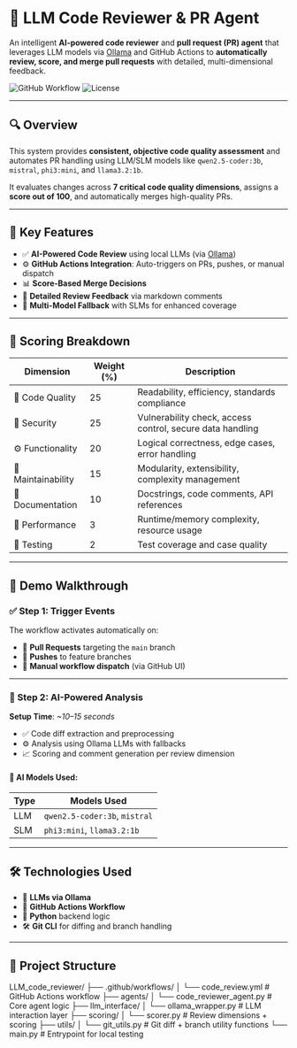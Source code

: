 # 🤖 LLM Code Reviewer & PR Agent

An intelligent **AI-powered code reviewer** and **pull request (PR) agent** that leverages LLM models via [Ollama](https://ollama.com/) and GitHub Actions to **automatically review, score, and merge pull requests** with detailed, multi-dimensional feedback.

![GitHub Workflow](https://img.shields.io/github/actions/workflow/status/RajanbirRSI/LLM_code_reviewer/code_review.yml?label=Code%20Review%20Workflow&style=flat-square)
![License](https://img.shields.io/github/license/RajanbirRSI/LLM_code_reviewer?style=flat-square)

---

## 🔍 Overview

This system provides **consistent, objective code quality assessment** and automates PR handling using LLM/SLM models like `qwen2.5-coder:3b`, `mistral`, `phi3:mini`, and `llama3.2:1b`.

It evaluates changes across **7 critical code quality dimensions**, assigns a **score out of 100**, and automatically merges high-quality PRs.

---

## 🎯 Key Features

- ✅ **AI-Powered Code Review** using local LLMs (via [Ollama](https://ollama.com/))
- ⚙️ **GitHub Actions Integration**: Auto-triggers on PRs, pushes, or manual dispatch
- 📊 **Score-Based Merge Decisions**
- 🧠 **Detailed Review Feedback** via markdown comments
- 🔄 **Multi-Model Fallback** with SLMs for enhanced coverage

---

## 📐 Scoring Breakdown

| Dimension       | Weight (%) | Description                                                 |
|----------------|------------|-------------------------------------------------------------|
| 🧹 Code Quality | 25         | Readability, efficiency, standards compliance               |
| 🔐 Security     | 25         | Vulnerability check, access control, secure data handling   |
| ⚙️ Functionality| 20         | Logical correctness, edge cases, error handling             |
| 🧱 Maintainability | 15     | Modularity, extensibility, complexity management            |
| 📝 Documentation| 10         | Docstrings, code comments, API references                   |
| 🚀 Performance  | 3          | Runtime/memory complexity, resource usage                   |
| 🧪 Testing       | 2          | Test coverage and case quality                              |

---

## 🚀 Demo Walkthrough

### ✅ Step 1: Trigger Events

The workflow activates automatically on:

- 🔁 **Pull Requests** targeting the `main` branch
- 🚀 **Pushes** to feature branches
- 🔨 **Manual workflow dispatch** (via GitHub UI)

---

### 🤖 Step 2: AI-Powered Analysis

**Setup Time**: *~10–15 seconds*

- ✅ Code diff extraction and preprocessing
- ⚙️ Analysis using Ollama LLMs with fallbacks
- 📈 Scoring and comment generation per review dimension

#### 🔧 AI Models Used:

| Type   | Models Used                            |
|--------|----------------------------------------|
| LLM    | `qwen2.5-coder:3b`, `mistral`          |
| SLM    | `phi3:mini`, `llama3.2:1b`             |

---

## 🛠️ Technologies Used

- 🧠 **LLMs via Ollama**
- 🔧 **GitHub Actions Workflow**
- 🐍 **Python** backend logic
- 🛠️ **Git CLI** for diffing and branch handling

---

## 📂 Project Structure


LLM_code_reviewer/
├── .github/workflows/
│ └── code_review.yml # GitHub Actions workflow
├── agents/
│ └── code_reviewer_agent.py # Core agent logic
├── llm_interface/
│ └── ollama_wrapper.py # LLM interaction layer
├── scoring/
│ └── scorer.py # Review dimensions + scoring
├── utils/
│ └── git_utils.py # Git diff + branch utility functions
└── main.py # Entrypoint for local testing
